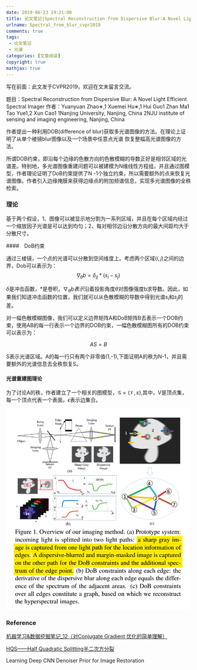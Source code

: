 ```yaml
---
date: 2019-06-23 19:21:00
title: 论文笔记|Spectral Reconstruction from Dispersive Blur:A Novel Light Efficient Spectral Imager
urlname: Spectral_from_blur_cvpr2019
comments: true
tags:
 - 论文笔记
 - 光谱
categories: [文章阅读]
copyright: true
mathjax: true
---
```



写在前面：此文发于CVPR2019，欢迎在文末留言交流。

[//]:，并公布了[代码](https://github.com/JiaRenChang/PSMNet)

题目：Spectral Reconstruction from Dispersive Blur: A Novel Light Efficient Spectral Imager
作者：Yuanyuan Zhao∗,1 Xuemei Hu∗,1 Hui Guo1 Zhan Ma1 Tao Yue1,2 Xun Cao1
1Nanjing University, Nanjing, China
2NJU institute of sensing and imaging engineering, Nanjing, China

<!--more-->



作者提出一种利用DOB(difference of blur)获取多光谱图像的方法。在理论上证明了从单个棱镜blur图像以及一个场景中任意点光谱 恢复整幅高光谱图像的方法。

所谓DOB约束，即沿每个边缘的色散方向的色散模糊的导数正好是相邻区域的光谱差。特别地，多光谱图像重建问题可以被建模为N维线性方程组，并且通过图模型，作者理论证明了DoB约束提供了N
-1个独立约束，所以需要额外的点来恢复光谱图像。作者引入边缘掩膜来获得边缘点的附加频谱信息，实现多光谱图像的全秩检索。

### 理论

基于两个假设，1、图像可以被显示地分割为一系列区域，并且在每个区域内经过一个缩放因子光谱是可以达到均匀；2、每对相邻边沿分散方向的最大间距均大于分散尺寸。



####　DoB约束

通过三棱镜，一个点的光谱可以分散到空间维度上。考虑两个区域$(i,j)$之间的边界，Dob可以表示为：
$$\nabla_\theta b=\delta_{ij}*(s_i-s_j)\tag{1}$$

$\delta$是冲击函数，$*$是卷积，$\nabla_\theta b表示$沿着投影角度$\theta$对图像强度b求导数。因此，如果我们知道冲击函数的位置，我们就可以从色散模糊的导数中得到光谱$s_i$和$s_j$的差。

对一幅色散模糊图像，我们可以定义边界矩阵A和DoB矩阵B去表示一个DOB约束，使用AB的每一行表示一个边界的DOB约束，一幅色散模糊图所有的DOB约束可以表示为：

$$AS=B \tag{2}$$

S表示光谱区域。A的每一行只有两个非零值(1,-1),下面证明A的秩为N-1，并且需要额外的光谱信息去全秩恢复S。



#### 光谱重建图理论

为了讨论A的秩，作者建立了一个相关的图模型，$\mathcal{G}=(\mathcal{V},\mathcal{\varepsilon})$,其中，V是顶点集，每一个顶点代表一个表面。$\epsilon$表示边集合。

<div align = center>
<img src = ./paper_Zhao_Spectral_Reconstruction_From_Dispersive_Blur_A_Novel_Light_Efficient_Spectral_CVPR_2019/overview.png />
</div>


### Reference
[机器学习&数据挖掘笔记_12（对Conjugate Gradient 优化的简单理解）](https://www.cnblogs.com/tornadomeet/p/3265225.html)

[HQS——Half Quadratic Splitting半二次方分裂](https://www.cnblogs.com/wxl845235800/p/10734866.html)


Learning Deep CNN Denoiser Prior for Image Restoration




